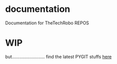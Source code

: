 # documentation
Documentation for TheTechRobo REPOS

# WIP


but.......................... find the latest PYGIT stuffs [here](pygit/latest)
